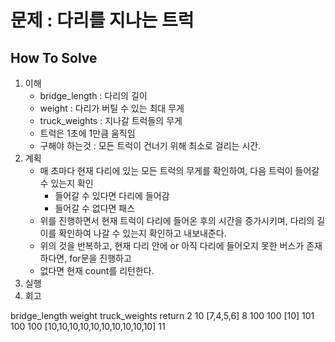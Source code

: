 # 문제 : 다리를 지나는 트럭

## How To Solve

1. 이해
    - bridge_length : 다리의 길이
    - weight : 다리가 버틸 수 있는 최대 무게
    - truck_weights : 지나갈 트럭들의 무게
    - 트럭은 1초에 1만큼 움직임
    - 구해야 하는것 : 모든 트럭이 건너기 위해 최소로 걸리는 시간.
2. 계획
    - 매 초마다 현재 다리에 있는 모든 트럭의 무게를 확인하여, 다음 트럭이 들어갈 수 있는지 확인
        - 들어갈 수 있다면 다리에 들어감
        - 들어갈 수 없다면 패스
    - 위를 진행하면서 현재 트럭이 다리에 들어온 후의 시간을 증가시키며, 다리의 길이를 확인하여 나갈 수 있는지 확인하고 내보내준다.
    - 위의 것을 반복하고, 현재 다리 안에 or 아직 다리에 들어오지 못한 버스가 존재하다면, for문을 진행하고
    - 없다면 현재 count를 리턴한다.
3. 실행
4. 회고


bridge_length	  weight	truck_weights	                  return
2	                10	    [7,4,5,6]	                        8
100	                100	    [10]	                           101
100	                100	    [10,10,10,10,10,10,10,10,10,10] 	11